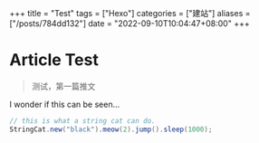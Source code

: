 +++
title = "Test"
tags = ["Hexo"]
categories = ["建站"]
aliases = ["/posts/784dd132"]
date = "2022-09-10T10:04:47+08:00"
+++
# Article Test
> 测试，第一篇推文

I wonder if this can be seen...

``` java
// this is what a string cat can do.
StringCat.new("black").meow(2).jump().sleep(1000);
```